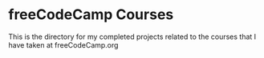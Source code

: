# freeCodeCamp Courses

This is the directory for my completed projects related to the courses that I have taken at freeCodeCamp.org
